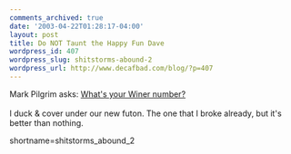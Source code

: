 ```yaml
---
comments_archived: true
date: '2003-04-22T01:28:17-04:00'
layout: post
title: Do NOT Taunt the Happy Fun Dave
wordpress_id: 407
wordpress_slug: shitstorms-abound-2
wordpress_url: http://www.decafbad.com/blog/?p=407
---
```

Mark Pilgrim asks: <a href="http://diveintomark.org/archives/2003/04/21/whats_your_winer_number.html" target="_top">What's your Winer number?</a>
<br /><br />
I duck &amp; cover under our new futon.  The one that I broke already, but it's better than nothing.
<!--more-->
shortname=shitstorms_abound_2
